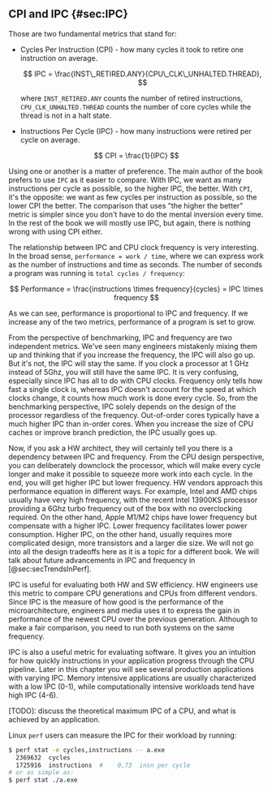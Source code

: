 

## CPI and IPC {#sec:IPC}

Those are two fundamental metrics that stand for:

* Cycles Per Instruction (CPI) - how many cycles it took to retire one instruction on average.

  $$
  IPC = \frac{INST\_RETIRED.ANY}{CPU\_CLK\_UNHALTED.THREAD},
  $$

  where `INST_RETIRED.ANY` counts the number of retired instructions, `CPU_CLK_UNHALTED.THREAD` counts the number of core cycles while the thread is not in a halt state.

* Instructions Per Cycle (IPC) - how many instructions were retired per cycle on average.

$$
CPI = \frac{1}{IPC}
$$

Using one or another is a matter of preference. The main author of the book prefers to use `IPC` as it easier to compare. With IPC, we want as many instructions per cycle as possible, so the higher IPC, the better. With `CPI`, it's the opposite: we want as few cycles per instruction as possible, so the lower CPI the better. The comparison that uses "the higher the better" metric is simpler since you don't have to do the mental inversion every time. In the rest of the book we will mostly use IPC, but again, there is nothing wrong with using CPI either.

The relationship between IPC and CPU clock frequency is very interesting. In the broad sense, `performance = work / time`, where we can express work as the number of instructions and time as seconds. The number of seconds a program was running is `total cycles / frequency`: 

$$
Performance = \frac{instructions \times frequency}{cycles} = IPC \times frequency
$$

As we can see, performance is proportional to IPC and frequency. If we increase any of the two metrics, performance of a program is set to grow.

From the perspective of benchmarking, IPC and frequency are two independent metrics. We've seen many engineers mistakenly mixing them up and thinking that if you increase the frequency, the IPC will also go up. But it's not, the IPC will stay the same. If you clock a processor at 1 GHz instead of 5Ghz, you will still have the same IPC. It is very confusing, especially since IPC has all to do with CPU clocks. Frequency only tells how fast a single clock is, whereas IPC doesn't account for the speed at which clocks change, it counts how much work is done every cycle. So, from the benchmarking perspective, IPC solely depends on the design of the processor regardless of the frequency. Out-of-order cores typically have a much higher IPC than in-order cores. When you increase the size of CPU caches or improve branch prediction, the IPC usually goes up.

Now, if you ask a HW architect, they will certainly tell you there is a dependency between IPC and frequency. From the CPU design perspective, you can deliberately downclock the processor, which will make every cycle longer and make it possible to squeeze more work into each cycle. In the end, you will get higher IPC but lower frequency. HW vendors approach this performance equation in different ways. For example, Intel and AMD chips usually have very high frequency, with the recent Intel 13900KS processor providing a 6Ghz turbo frequency out of the box with no overclocking required. On the other hand, Apple M1/M2 chips have lower frequency but compensate with a higher IPC. Lower frequency facilitates lower power consumption. Higher IPC, on the other hand, usually requires more complicated design, more transistors and a larger die size. We will not go into all the design tradeoffs here as it is a topic for a different book. We will talk about future advancements in IPC and frequency in [@sec:secTrendsInPerf].

IPC is useful for evaluating both HW and SW efficiency. HW engineers use this metric to compare CPU generations and CPUs from different vendors. Since IPC is the measure of how good is the performance of the microarchitecture, engineers and media uses it to express the gain in performance of the newest CPU over the previous generation. Although to make a fair comparison, you need to run both systems on the same frequency.

IPC is also a useful metric for evaluating software. It gives you an intuition for how quickly instructions in your application progress through the CPU pipeline. Later in this chapter you will see several production applications with varying IPC. Memory intensive applications are usually characterized with a low IPC (0-1), while computationally intensive workloads tend have high IPC (4-6).

[TODO]: discuss the theoretical maximum IPC of a CPU, and what is achieved by an application.

Linux `perf` users can measure the IPC for their workload by running:

```bash
$ perf stat -e cycles,instructions -- a.exe
  2369632  cycles                               
  1725916  instructions  #    0,73  insn per cycle
# or as simple as:
$ perf stat ./a.exe
```
